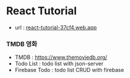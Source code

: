 # React Tutorial

- url : <a href='https://react-tutorial-37cf4.web.app' target='_blank'>react-tutorial-37cf4.web.app</a>

### TMDB 영화

- TMDB : https://www.themoviedb.org/
- Todo List : todo list with json-server
- Firebase Todo : todo list CRUD with firebase
